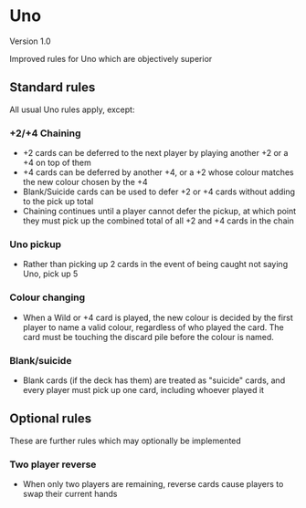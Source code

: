 # Uno

Version 1.0

Improved rules for Uno which are objectively superior

## Standard rules
All usual Uno rules apply, except:

### +2/+4 Chaining
* +2 cards can be deferred to the next player by playing another +2 or a +4 on top of them
* +4 cards can be deferred by another +4, or a +2 whose colour matches the new colour chosen by the +4
* Blank/Suicide cards can be used to defer +2 or +4 cards without adding to the pick up total
* Chaining continues until a player cannot defer the pickup, at which point they must pick up the combined total of all +2 and +4 cards in the chain

### Uno pickup
* Rather than picking up 2 cards in the event of being caught not saying Uno, pick up 5

### Colour changing
* When a Wild or +4 card is played, the new colour is decided by the first player to name a valid colour, regardless of who played the card. The card must be touching the discard pile before the colour is named.

### Blank/suicide
* Blank cards (if the deck has them) are treated as "suicide" cards, and every player must pick up one card, including whoever played it

## Optional rules

These are further rules which may optionally be implemented
### Two player reverse
* When only two players are remaining, reverse cards cause players to swap their current hands

